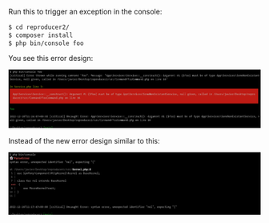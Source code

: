 Run this to trigger an exception in the console:

```
$ cd reproducer2/
$ composer install
$ php bin/console foo
```

You see this error design:

![](/unknown-error.png)

Instead of the new error design similar to this:

![](/new-symfony-error.png)
